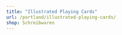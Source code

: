 ```yaml
---
title: "Illustrated Playing Cards"
url: /portland/illustrated-playing-cards/
shop: Schreibwaren
---
```

